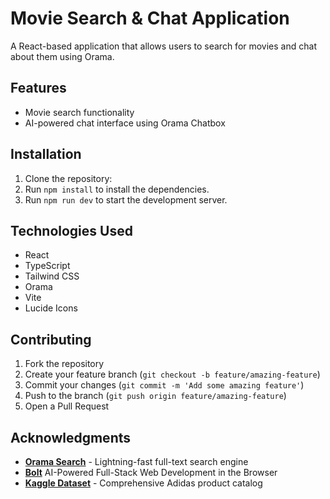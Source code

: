 # Movie Search & Chat Application

A React-based application that allows users to search for movies and chat about them using Orama.

## Features

- Movie search functionality
- AI-powered chat interface using Orama Chatbox

## Installation

1. Clone the repository:
2. Run `npm install` to install the dependencies.
3. Run `npm run dev` to start the development server.

## Technologies Used

- React
- TypeScript
- Tailwind CSS
- Orama
- Vite
- Lucide Icons

## Contributing

1. Fork the repository
2. Create your feature branch (`git checkout -b feature/amazing-feature`)
3. Commit your changes (`git commit -m 'Add some amazing feature'`)
4. Push to the branch (`git push origin feature/amazing-feature`)
5. Open a Pull Request


## Acknowledgments

- **[Orama Search](https://orama.com/)** - Lightning-fast full-text search engine
- **[Bolt](https://bolt.new/)** AI-Powered Full-Stack Web Development in the Browser
- **[Kaggle Dataset](https://www.kaggle.com/datasets/yashgupta24/48000-movies-dataset)** - Comprehensive Adidas product catalog




